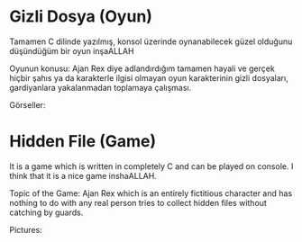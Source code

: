 # Gizli Dosya (Oyun)
Tamamen C dilinde yazılmış, konsol üzerinde oynanabilecek güzel olduğunu düşündüğüm bir oyun inşaALLAH

Oyunun konusu: Ajan Rex diye adlandırdığım tamamen hayali ve gerçek hiçbir şahıs ya da karakterle ilgisi olmayan oyun karakterinin gizli dosyaları, gardiyanlara yakalanmadan toplamaya çalışması.

Görseller:

# Hidden File (Game)
It is a game which is written in completely C and can be played on console. I think that it is a nice game inshaALLAH.

Topic of the Game: Ajan Rex which is an entirely fictitious character and has nothing to do with any real person tries to collect hidden files without catching by guards.

Pictures:
